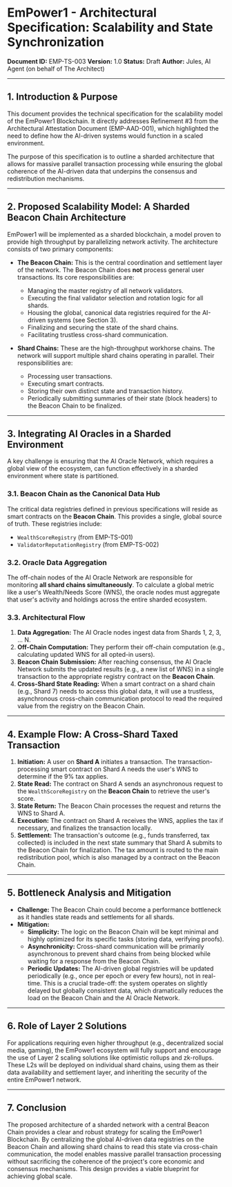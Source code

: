 # EmPower1 - Architectural Specification: Scalability and State Synchronization

**Document ID:** EMP-TS-003
**Version:** 1.0
**Status:** Draft
**Author:** Jules, AI Agent (on behalf of The Architect)

---

## 1. Introduction & Purpose

This document provides the technical specification for the scalability model of the EmPower1 Blockchain. It directly addresses Refinement #3 from the Architectural Attestation Document (EMP-AAD-001), which highlighted the need to define how the AI-driven systems would function in a scaled environment.

The purpose of this specification is to outline a sharded architecture that allows for massive parallel transaction processing while ensuring the global coherence of the AI-driven data that underpins the consensus and redistribution mechanisms.

---

## 2. Proposed Scalability Model: A Sharded Beacon Chain Architecture

EmPower1 will be implemented as a sharded blockchain, a model proven to provide high throughput by parallelizing network activity. The architecture consists of two primary components:

*   **The Beacon Chain:** This is the central coordination and settlement layer of the network. The Beacon Chain does **not** process general user transactions. Its core responsibilities are:
    *   Managing the master registry of all network validators.
    *   Executing the final validator selection and rotation logic for all shards.
    *   Housing the global, canonical data registries required for the AI-driven systems (see Section 3).
    *   Finalizing and securing the state of the shard chains.
    *   Facilitating trustless cross-shard communication.

*   **Shard Chains:** These are the high-throughput workhorse chains. The network will support multiple shard chains operating in parallel. Their responsibilities are:
    *   Processing user transactions.
    *   Executing smart contracts.
    *   Storing their own distinct state and transaction history.
    *   Periodically submitting summaries of their state (block headers) to the Beacon Chain to be finalized.

---

## 3. Integrating AI Oracles in a Sharded Environment

A key challenge is ensuring that the AI Oracle Network, which requires a global view of the ecosystem, can function effectively in a sharded environment where state is partitioned.

### 3.1. Beacon Chain as the Canonical Data Hub

The critical data registries defined in previous specifications will reside as smart contracts on the **Beacon Chain**. This provides a single, global source of truth. These registries include:
*   `WealthScoreRegistry` (from EMP-TS-001)
*   `ValidatorReputationRegistry` (from EMP-TS-002)

### 3.2. Oracle Data Aggregation

The off-chain nodes of the AI Oracle Network are responsible for monitoring **all shard chains simultaneously**. To calculate a global metric like a user's Wealth/Needs Score (WNS), the oracle nodes must aggregate that user's activity and holdings across the entire sharded ecosystem.

### 3.3. Architectural Flow

1.  **Data Aggregation:** The AI Oracle nodes ingest data from Shards 1, 2, 3, ... N.
2.  **Off-Chain Computation:** They perform their off-chain computation (e.g., calculating updated WNS for all opted-in users).
3.  **Beacon Chain Submission:** After reaching consensus, the AI Oracle Network submits the updated results (e.g., a new list of WNS) in a single transaction to the appropriate registry contract on the **Beacon Chain**.
4.  **Cross-Shard State Reading:** When a smart contract on a shard chain (e.g., Shard 7) needs to access this global data, it will use a trustless, asynchronous cross-chain communication protocol to read the required value from the registry on the Beacon Chain.

---

## 4. Example Flow: A Cross-Shard Taxed Transaction

1.  **Initiation:** A user on **Shard A** initiates a transaction. The transaction-processing smart contract on Shard A needs the user's WNS to determine if the 9% tax applies.
2.  **State Read:** The contract on Shard A sends an asynchronous request to the `WealthScoreRegistry` on the **Beacon Chain** to retrieve the user's score.
3.  **State Return:** The Beacon Chain processes the request and returns the WNS to Shard A.
4.  **Execution:** The contract on Shard A receives the WNS, applies the tax if necessary, and finalizes the transaction locally.
5.  **Settlement:** The transaction's outcome (e.g., funds transferred, tax collected) is included in the next state summary that Shard A submits to the Beacon Chain for finalization. The tax amount is routed to the main redistribution pool, which is also managed by a contract on the Beacon Chain.

---

## 5. Bottleneck Analysis and Mitigation

*   **Challenge:** The Beacon Chain could become a performance bottleneck as it handles state reads and settlements for all shards.
*   **Mitigation:**
    *   **Simplicity:** The logic on the Beacon Chain will be kept minimal and highly optimized for its specific tasks (storing data, verifying proofs).
    *   **Asynchronicity:** Cross-shard communication will be primarily asynchronous to prevent shard chains from being blocked while waiting for a response from the Beacon Chain.
    *   **Periodic Updates:** The AI-driven global registries will be updated periodically (e.g., once per epoch or every few hours), not in real-time. This is a crucial trade-off: the system operates on slightly delayed but globally consistent data, which dramatically reduces the load on the Beacon Chain and the AI Oracle Network.

---

## 6. Role of Layer 2 Solutions

For applications requiring even higher throughput (e.g., decentralized social media, gaming), the EmPower1 ecosystem will fully support and encourage the use of Layer 2 scaling solutions like optimistic rollups and zk-rollups. These L2s will be deployed on individual shard chains, using them as their data availability and settlement layer, and inheriting the security of the entire EmPower1 network.

---

## 7. Conclusion

The proposed architecture of a sharded network with a central Beacon Chain provides a clear and robust strategy for scaling the EmPower1 Blockchain. By centralizing the global AI-driven data registries on the Beacon Chain and allowing shard chains to read this state via cross-chain communication, the model enables massive parallel transaction processing without sacrificing the coherence of the project's core economic and consensus mechanisms. This design provides a viable blueprint for achieving global scale.
